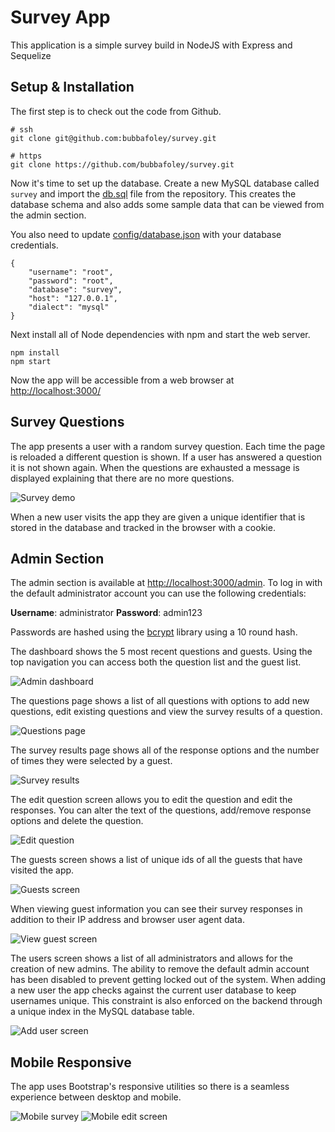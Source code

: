 # Survey App

This application is a simple survey build in NodeJS with Express and Sequelize

## Setup & Installation

The first step is to check out the code from Github.

	# ssh
	git clone git@github.com:bubbafoley/survey.git

	# https
	git clone https://github.com/bubbafoley/survey.git

Now it's time to set up the database. Create a new MySQL database called `survey` and import the [db.sql](./db.sql) file from the repository. This creates the database schema and also adds some sample data that can be viewed from the admin section.

You also need to update [config/database.json](./config/database.json) with your database credentials.

	{
		"username": "root",
		"password": "root",
		"database": "survey",
		"host": "127.0.0.1",
		"dialect": "mysql"
	}

Next install all of Node dependencies with npm and start the web server.

	npm install
	npm start

Now the app will be accessible from a web browser at [http://localhost:3000/]()

## Survey Questions

The app presents a user with a random survey question. Each time the page is reloaded a different question is shown. If a user has answered a question it is not shown again. When the questions are exhausted a message is displayed explaining that there are no more questions. 

![Survey demo](./public/images/survey.png)

When a new user visits the app they are given a unique identifier that is stored in the database and tracked in the browser with a cookie.

## Admin Section

The admin section is available at [http://localhost:3000/admin](). To log in with the default administrator account you can use the following credentials:

**Username**: administrator
**Password**: admin123

Passwords are hashed using the [bcrypt](https://www.npmjs.com/package/bcrypt) library using a 10 round hash.

The dashboard shows the 5 most recent questions and guests. Using the top navigation you can access both the question list and the guest list.

![Admin dashboard](./public/images/dashboard.png)

The questions page shows a list of all questions with options to add new questions, edit existing questions and view the survey results of a question.

![Questions page](./public/images/questions.png)

The survey results page shows all of the response options and the number of times they were selected by a guest.

![Survey results](./public/images/results.png)

The edit question screen allows you to edit the question and edit the responses. You can alter the text of the questions, add/remove response options and delete the question.

![Edit question](./public/images/edit.png)

The guests screen shows a list of unique ids of all the guests that have visited the app. 

![Guests screen](./public/images/guests.png)

When viewing guest information you can see their survey responses in addition to their IP address and browser user agent data.

![View guest screen](./public/images/guest.png)

The users screen shows a list of all administrators and allows for the creation of new admins. The ability to remove the default admin account has been disabled to prevent getting locked out of the system. When adding a new user the app checks against the current user database to keep usernames unique. This constraint is also enforced on the backend through a unique index in the MySQL database table.

![Add user screen](./public/images/adduser.png)

## Mobile Responsive

The app uses Bootstrap's responsive utilities so there is a seamless experience between desktop and mobile.

![Mobile survey](./public/images/mobile.png) ![Mobile edit screen](./public/images/admin-mobile.png)
